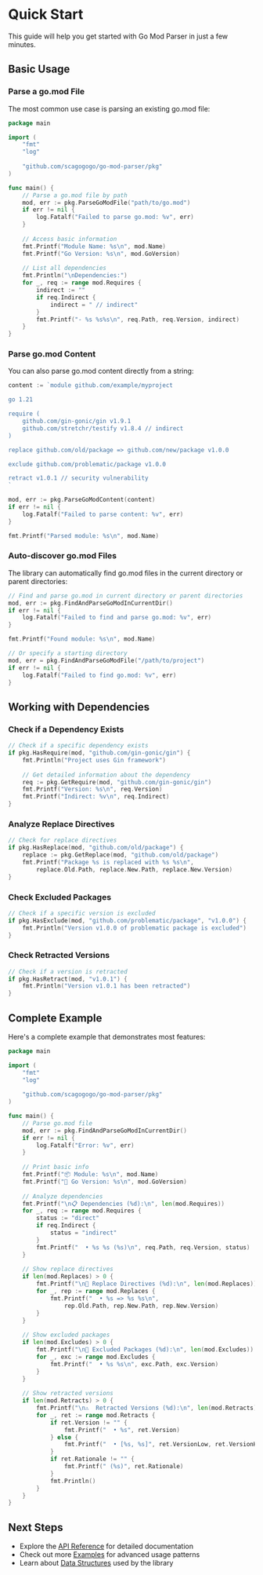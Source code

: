 # Quick Start

This guide will help you get started with Go Mod Parser in just a few minutes.

## Basic Usage

### Parse a go.mod File

The most common use case is parsing an existing go.mod file:

```go
package main

import (
    "fmt"
    "log"
    
    "github.com/scagogogo/go-mod-parser/pkg"
)

func main() {
    // Parse a go.mod file by path
    mod, err := pkg.ParseGoModFile("path/to/go.mod")
    if err != nil {
        log.Fatalf("Failed to parse go.mod: %v", err)
    }
    
    // Access basic information
    fmt.Printf("Module Name: %s\n", mod.Name)
    fmt.Printf("Go Version: %s\n", mod.GoVersion)
    
    // List all dependencies
    fmt.Println("\nDependencies:")
    for _, req := range mod.Requires {
        indirect := ""
        if req.Indirect {
            indirect = " // indirect"
        }
        fmt.Printf("- %s %s%s\n", req.Path, req.Version, indirect)
    }
}
```

### Parse go.mod Content

You can also parse go.mod content directly from a string:

```go
content := `module github.com/example/myproject

go 1.21

require (
    github.com/gin-gonic/gin v1.9.1
    github.com/stretchr/testify v1.8.4 // indirect
)

replace github.com/old/package => github.com/new/package v1.0.0

exclude github.com/problematic/package v1.0.0

retract v1.0.1 // security vulnerability
`

mod, err := pkg.ParseGoModContent(content)
if err != nil {
    log.Fatalf("Failed to parse content: %v", err)
}

fmt.Printf("Parsed module: %s\n", mod.Name)
```

### Auto-discover go.mod Files

The library can automatically find go.mod files in the current directory or parent directories:

```go
// Find and parse go.mod in current directory or parent directories
mod, err := pkg.FindAndParseGoModInCurrentDir()
if err != nil {
    log.Fatalf("Failed to find and parse go.mod: %v", err)
}

fmt.Printf("Found module: %s\n", mod.Name)

// Or specify a starting directory
mod, err = pkg.FindAndParseGoModFile("/path/to/project")
if err != nil {
    log.Fatalf("Failed to find go.mod: %v", err)
}
```

## Working with Dependencies

### Check if a Dependency Exists

```go
// Check if a specific dependency exists
if pkg.HasRequire(mod, "github.com/gin-gonic/gin") {
    fmt.Println("Project uses Gin framework")
    
    // Get detailed information about the dependency
    req := pkg.GetRequire(mod, "github.com/gin-gonic/gin")
    fmt.Printf("Version: %s\n", req.Version)
    fmt.Printf("Indirect: %v\n", req.Indirect)
}
```

### Analyze Replace Directives

```go
// Check for replace directives
if pkg.HasReplace(mod, "github.com/old/package") {
    replace := pkg.GetReplace(mod, "github.com/old/package")
    fmt.Printf("Package %s is replaced with %s %s\n", 
        replace.Old.Path, replace.New.Path, replace.New.Version)
}
```

### Check Excluded Packages

```go
// Check if a specific version is excluded
if pkg.HasExclude(mod, "github.com/problematic/package", "v1.0.0") {
    fmt.Println("Version v1.0.0 of problematic package is excluded")
}
```

### Check Retracted Versions

```go
// Check if a version is retracted
if pkg.HasRetract(mod, "v1.0.1") {
    fmt.Println("Version v1.0.1 has been retracted")
}
```

## Complete Example

Here's a complete example that demonstrates most features:

```go
package main

import (
    "fmt"
    "log"
    
    "github.com/scagogogo/go-mod-parser/pkg"
)

func main() {
    // Parse go.mod file
    mod, err := pkg.FindAndParseGoModInCurrentDir()
    if err != nil {
        log.Fatalf("Error: %v", err)
    }
    
    // Print basic info
    fmt.Printf("📦 Module: %s\n", mod.Name)
    fmt.Printf("🐹 Go Version: %s\n", mod.GoVersion)
    
    // Analyze dependencies
    fmt.Printf("\n📋 Dependencies (%d):\n", len(mod.Requires))
    for _, req := range mod.Requires {
        status := "direct"
        if req.Indirect {
            status = "indirect"
        }
        fmt.Printf("  • %s %s (%s)\n", req.Path, req.Version, status)
    }
    
    // Show replace directives
    if len(mod.Replaces) > 0 {
        fmt.Printf("\n🔄 Replace Directives (%d):\n", len(mod.Replaces))
        for _, rep := range mod.Replaces {
            fmt.Printf("  • %s => %s %s\n", 
                rep.Old.Path, rep.New.Path, rep.New.Version)
        }
    }
    
    // Show excluded packages
    if len(mod.Excludes) > 0 {
        fmt.Printf("\n🚫 Excluded Packages (%d):\n", len(mod.Excludes))
        for _, exc := range mod.Excludes {
            fmt.Printf("  • %s %s\n", exc.Path, exc.Version)
        }
    }
    
    // Show retracted versions
    if len(mod.Retracts) > 0 {
        fmt.Printf("\n⚠️  Retracted Versions (%d):\n", len(mod.Retracts))
        for _, ret := range mod.Retracts {
            if ret.Version != "" {
                fmt.Printf("  • %s", ret.Version)
            } else {
                fmt.Printf("  • [%s, %s]", ret.VersionLow, ret.VersionHigh)
            }
            if ret.Rationale != "" {
                fmt.Printf(" (%s)", ret.Rationale)
            }
            fmt.Println()
        }
    }
}
```

## Next Steps

- Explore the [API Reference](/api/) for detailed documentation
- Check out more [Examples](/examples/) for advanced usage patterns
- Learn about [Data Structures](/api/data-structures) used by the library
